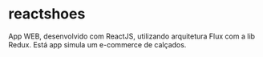 # reactshoes
App WEB, desenvolvido com ReactJS, utilizando arquitetura Flux com a lib Redux. Está app simula um e-commerce de calçados.
